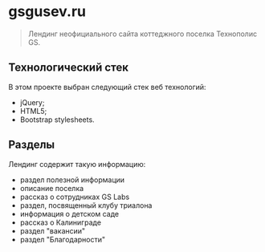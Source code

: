 # gsgusev.ru

> Лендинг неофициального сайта коттеджного поселка Технополис GS.

## Технологический стек

В этом проекте выбран следующий стек веб технологий:

* jQuery;
* HTML5;
* Bootstrap stylesheets.

## Разделы

Лендинг содержит такую информацию:

* раздел полезной информации
* описание поселка
* рассказ о сотрудниках GS Labs
* раздел, посвященный клубу триалона
* информация о детском саде
* рассказ о Калиниграде
* раздел "вакансии"
* раздел "Благодарности"
